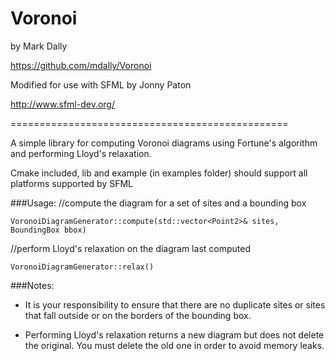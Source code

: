 # Voronoi

by Mark Dally

https://github.com/mdally/Voronoi

Modified for use with SFML by Jonny Paton

http://www.sfml-dev.org/

================================================

A simple library for computing Voronoi diagrams using Fortune's algorithm and performing Lloyd's relaxation.

Cmake included, lib and example (in examples folder) should support all platforms supported by SFML

###Usage:
//compute the diagram for a set of sites and a bounding box
```
VoronoiDiagramGenerator::compute(std::vector<Point2>& sites, BoundingBox bbox)
```

//perform Lloyd's relaxation on the diagram last computed
```
VoronoiDiagramGenerator::relax()
```

###Notes:
 * It is your responsibility to ensure that there are no duplicate sites or sites that fall outside or on the borders of the bounding box.
	
 * Performing Lloyd's relaxation returns a new diagram but does not delete the original. You must delete the old one in order to avoid memory leaks.
